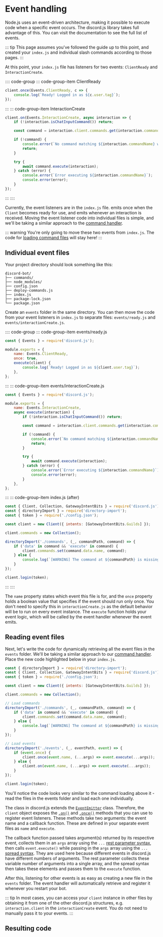 # Event handling

Node.js uses an event-driven architecture, making it possible to execute code when a specific event occurs. The discord.js library takes full advantage of this. You can visit the <DocsLink path="class/Client" /> documentation to see the full list of events.

::: tip
This page assumes you've followed the guide up to this point, and created your `index.js` and individual slash commands according to those pages.
:::

At this point, your `index.js` file has listeners for two events: `ClientReady` and `InteractionCreate`.

:::: code-group
::: code-group-item ClientReady
```js
client.once(Events.ClientReady, c => {
	console.log(`Ready! Logged in as ${c.user.tag}`);
});
```
:::
::: code-group-item InteractionCreate
```js
client.on(Events.InteractionCreate, async interaction => {
	if (!interaction.isChatInputCommand()) return;

	const command = interaction.client.commands.get(interaction.commandName);

	if (!command) {
		console.error(`No command matching ${interaction.commandName} was found.`);
		return;
	}

	try {
		await command.execute(interaction);
	} catch (error) {
		console.error(`Error executing ${interaction.commandName}`);
		console.error(error);
	}
});
```
:::
::::

Currently, the event listeners are in the `index.js` file. <DocsLink path="class/Client?scrollTo=e-ready" /> emits once when the `Client` becomes ready for use, and <DocsLink path="class/Client?scrollTo=e-interactionCreate" /> emits whenever an interaction is received. Moving the event listener code into individual files is simple, and we'll be taking a similar approach to the [command handler](/creating-your-bot/command-handling.md).

::: warning
You're only going to move these two events from `index.js`. The code for [loading command files](/creating-your-bot/command-handling.html#loading-command-files) will stay here!
:::

## Individual event files

Your project directory should look something like this:

```:no-line-numbers
discord-bot/
├── commands/
├── node_modules/
├── config.json
├── deploy-commands.js
├── index.js
├── package-lock.json
└── package.json
```

Create an `events` folder in the same directory. You can then move the code from your event listeners in `index.js` to separate files: `events/ready.js` and `events/interactionCreate.js`.

:::: code-group
::: code-group-item events/ready.js
```js
const { Events } = require('discord.js');

module.exports = {
	name: Events.ClientReady,
	once: true,
	execute(client) {
		console.log(`Ready! Logged in as ${client.user.tag}`);
	},
};
```
:::
::: code-group-item events/interactionCreate.js
```js
const { Events } = require('discord.js');

module.exports = {
	name: Events.InteractionCreate,
	async execute(interaction) {
		if (!interaction.isChatInputCommand()) return;

		const command = interaction.client.commands.get(interaction.commandName);

		if (!command) {
			console.error(`No command matching ${interaction.commandName} was found.`);
			return;
		}

		try {
			await command.execute(interaction);
		} catch (error) {
			console.error(`Error executing ${interaction.commandName}`);
			console.error(error);
		}
	},
};
```
:::
::: code-group-item index.js (after)
```js
const { Client, Collection, GatewayIntentBits } = require('discord.js');
const { directoryImport } = require('directory-import');
const { token } = require('./config.json');

const client = new Client({ intents: [GatewayIntentBits.Guilds] });

client.commands = new Collection();

directoryImport('./commands', (_, commandPath, command) => {
	if ('data' in command && 'execute' in command) {
		client.commands.set(command.data.name, command);
	} else {
		console.log(`[WARNING] The command at ${commandPath} is missing a required "data" or "execute" property.`);
	}
});

client.login(token);
```
:::
::::

The `name` property states which event this file is for, and the `once` property holds a boolean value that specifies if the event should run only once. You don't need to specify this in `interactionCreate.js` as the default behavior will be to run on every event instance. The `execute` function holds your event logic, which will be called by the event handler whenever the event emits.

## Reading event files

Next, let's write the code for dynamically retrieving all the event files in the `events` folder. We'll be taking a similar approach to our [command handler](/creating-your-bot/command-handling.md). Place the new code highlighted below in your `index.js`.

```js {19-25}
const { directoryImport } = require('directory-import');
const { Client, Collection, GatewayIntentBits } = require('discord.js');
const { token } = require('./config.json');

const client = new Client({ intents: [GatewayIntentBits.Guilds] });

client.commands = new Collection();

// Load commands
directoryImport('./commands', (_, commandPath, command) => {
	if ('data' in command && 'execute' in command) {
		client.commands.set(command.data.name, command);
	} else {
		console.log(`[WARNING] The command at ${commandPath} is missing a required "data" or "execute" property.`);
	}
});

// Load events
directoryImport('./events', (_, eventPath, event) => {
	if (event.once) {
		client.once(event.name, (...args) => event.execute(...args));
	} else {
		client.on(event.name, (...args) => event.execute(...args));
	}
});

client.login(token);
```

You'll notice the code looks very similar to the command loading above it - read the files in the events folder and load each one individually.

The <DocsLink path="class/Client" /> class in discord.js extends the [`EventEmitter`](https://nodejs.org/api/events.html#events_class_eventemitter) class. Therefore, the `client` object exposes the [`.on()`](https://nodejs.org/api/events.html#events_emitter_on_eventname_listener) and [`.once()`](https://nodejs.org/api/events.html#events_emitter_once_eventname_listener) methods that you can use to register event listeners. These methods take two arguments: the event name and a callback function. These are defined in your separate event files as `name` and `execute`.

The callback function passed takes argument(s) returned by its respective event, collects them in an `args` array using the `...` [rest parameter syntax](https://developer.mozilla.org/en-US/docs/Web/JavaScript/Reference/Functions/rest_parameters), then calls `event.execute()` while passing in the `args` array using the `...` [spread syntax](https://developer.mozilla.org/en-US/docs/Web/JavaScript/Reference/Operators/Spread_syntax). They are used here because different events in discord.js have different numbers of arguments. The rest parameter collects these variable number of arguments into a single array, and the spread syntax then takes these elements and passes them to the `execute` function.

After this, listening for other events is as easy as creating a new file in the `events` folder. The event handler will automatically retrieve and register it whenever you restart your bot.

::: tip
In most cases, you can access your `client` instance in other files by obtaining it from one of the other discord.js structures, e.g. `interaction.client` in the `interactionCreate` event. You do not need to manually pass it to your events.
:::

## Resulting code

<ResultingCode />
